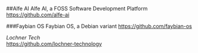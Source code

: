##Alfe AI
Alfe AI, a FOSS Software Development Platform  
https://github.com/alfe-ai  

###Faybian OS
Faybian OS, a Debian variant
https://github.com/faybian-os  

_Lochner Tech_  
https://github.com/lochner-technology  
